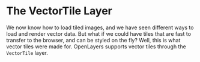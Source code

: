 # The VectorTile Layer

We now know how to load tiled images, and we have seen different ways to load and render vector data. But what if we could have tiles that are fast to transfer to the browser, and can be styled on the fly? Well, this is what vector tiles were made for. OpenLayers supports vector tiles through the `VectorTile` layer.
